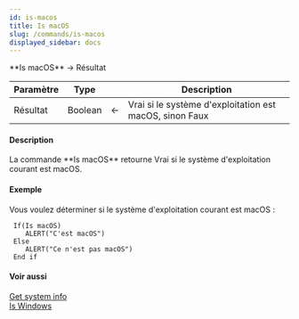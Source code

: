 ```yaml
---
id: is-macos
title: Is macOS
slug: /commands/is-macos
displayed_sidebar: docs
---
```


<!--REF #_command_.Is macOS.Syntax-->**Is macOS** -> Résultat<!-- END REF-->
<!--REF #_command_.Is macOS.Params-->
| Paramètre | Type |  | Description |
| --- | --- | --- | --- |
| Résultat | Boolean | &#8592; | Vrai si le système d'exploitation est macOS, sinon Faux |

<!-- END REF-->

#### Description 

<!--REF #_command_.Is macOS.Summary-->La commande **Is macOS** retourne Vrai si le système d'exploitation courant est macOS.<!-- END REF--> 

#### Exemple 

Vous voulez déterminer si le système d'exploitation courant est macOS :

```4d
 If(Is macOS)
    ALERT("C'est macOS")
 Else
    ALERT("Ce n'est pas macOS")
 End if
```

#### Voir aussi 

[Get system info](get-system-info.md)  
[Is Windows](is-windows.md)  